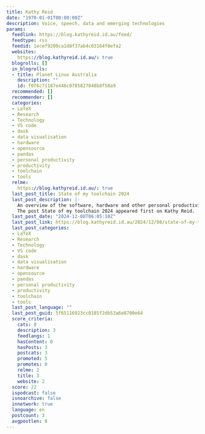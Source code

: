 ```yaml
---
title: Kathy Reid
date: "1970-01-01T00:00:00Z"
description: Voice, speech, data and emerging technologies
params:
  feedlink: https://blog.kathyreid.id.au/feed/
  feedtype: rss
  feedid: 1ecef9200ca1d8f37ab4c03164f8efa2
  websites:
    https://blog.kathyreid.id.au/: true
  blogrolls: []
  in_blogrolls:
  - title: Planet Linux Australia
    description: ""
    id: f0f6c71187e446c0785827848b8f58a9
  recommended: []
  recommender: []
  categories:
  - LaTeX
  - Research
  - Technology
  - VS code
  - dask
  - data visualisation
  - hardware
  - opensource
  - pandas
  - personal productivity
  - productivity
  - toolchain
  - tools
  relme:
    https://blog.kathyreid.id.au/: true
  last_post_title: State of my toolchain 2024
  last_post_description: |-
    An overview of the software, hardware and other personal productivity toolchains I'm using as of December 2024.
    The post State of my toolchain 2024 appeared first on Kathy Reid.
  last_post_date: "2024-12-08T06:05:10Z"
  last_post_link: https://blog.kathyreid.id.au/2024/12/08/state-of-my-toolchain-2024/
  last_post_categories:
  - LaTeX
  - Research
  - Technology
  - VS code
  - dask
  - data visualisation
  - hardware
  - opensource
  - pandas
  - personal productivity
  - productivity
  - toolchain
  - tools
  last_post_language: ""
  last_post_guid: 5f65116923cc0185f2db53a6e8700e64
  score_criteria:
    cats: 0
    description: 3
    feedlangs: 1
    hasContent: 0
    hasPosts: 3
    postcats: 3
    promoted: 5
    promotes: 0
    relme: 2
    title: 3
    website: 2
  score: 22
  ispodcast: false
  isnoarchive: false
  innetwork: true
  language: en
  postcount: 3
  avgpostlen: 0
---
```

